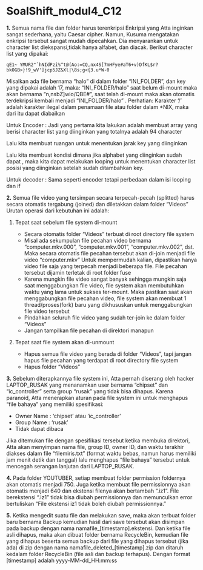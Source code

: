 # SoalShift_modul4_C12

**1.** Semua nama file dan folder harus terenkripsi
Enkripsi yang Atta inginkan sangat sederhana, yaitu Caesar cipher. Namun, Kusuma mengatakan enkripsi tersebut sangat mudah dipecahkan. Dia menyarankan untuk character list diekspansi,tidak hanya alfabet, dan diacak. Berikut character list yang dipakai:

```
qE1~ YMUR2"`hNIdPzi%^t@(Ao:=CQ,nx4S[7mHFye#aT6+v)DfKL$r?bkOGB>}!9_wV']jcp5JZ&Xl|\8s;g<{3.u*W-0
```

Misalkan ada file bernama “halo” di dalam folder “INI_FOLDER”, dan key yang dipakai adalah 17, maka:
“INI_FOLDER/halo” saat belum di-mount maka akan bernama “n,nsbZ]wio/QBE#”, saat telah di-mount maka akan otomatis terdekripsi kembali menjadi “INI_FOLDER/halo” .
Perhatian: Karakter ‘/’ adalah karakter ilegal dalam penamaan file atau folder dalam *NIX, maka dari itu dapat diabaikan

Untuk Encoder : Jadi yang pertama kita lakukan adalah membuat array yang berisi character list yang diinginkan yang totalnya adalah 94 character

Lalu kita membuat ruangan untuk menentukan jarak key yang diinginkan

Lalu kita membuat kondisi dimana jika alphabet yang diinginkan sudah dapat , maka kita dapat melakukan looping untuk menentukan character list posisi yang diinginkan setelah sudah ditambahkan key.

Untuk decoder : Sama seperti encoder tetapi perbedaan dalam isi looping dan if


**2.** Semua file video yang tersimpan secara terpecah-pecah (splitted) harus secara otomatis tergabung (joined) dan diletakkan dalam folder “Videos”
Urutan operasi dari kebutuhan ini adalah:

  1. Tepat saat sebelum file system di-mount
      - Secara otomatis folder “Videos” terbuat di root directory file system
      - Misal ada sekumpulan file pecahan video bernama “computer.mkv.000”, “computer.mkv.001”,                             “computer.mkv.002”, dst. Maka secara otomatis file pecahan tersebut akan di-join menjadi file video                 “computer.mkv”
        Untuk mempermudah kalian, dipastikan hanya video file saja yang terpecah menjadi beberapa file. File                 pecahan tersebut dijamin terletak di root folder fuse
      - Karena mungkin file video sangat banyak sehingga mungkin saja saat menggabungkan file video, file system             akan membutuhkan waktu yang lama untuk sukses ter-mount. Maka pastikan saat akan menggabungkan file                 pecahan video, file system akan membuat 1 thread/proses(fork) baru yang dikhususkan untuk menggabungkan             file video tersebut
      - Pindahkan seluruh file video yang sudah ter-join ke dalam folder “Videos”
      - Jangan tampilkan file pecahan di direktori manapun
      
     
      
  2. Tepat saat file system akan di-unmount 
      - Hapus semua file video yang berada di folder “Videos”, tapi jangan hapus file pecahan yang terdapat di               root directory file system
      - Hapus folder “Videos” 
      
**3.** Sebelum diterapkannya file system ini, Atta pernah diserang oleh hacker LAPTOP_RUSAK yang menanamkan user bernama “chipset” dan “ic_controller” serta group “rusak” yang tidak bisa dihapus. Karena paranoid, Atta menerapkan aturan pada file system ini untuk menghapus “file bahaya” yang memiliki spesifikasi:
  -  Owner Name 	: ‘chipset’ atau ‘ic_controller’
  -  Group Name	: ‘rusak’
  -  Tidak dapat dibaca
  
Jika ditemukan file dengan spesifikasi tersebut ketika membuka direktori, Atta akan menyimpan nama file, group ID, owner ID, dan waktu terakhir diakses dalam file “filemiris.txt” (format waktu bebas, namun harus memiliki jam menit detik dan tanggal) lalu menghapus “file bahaya” tersebut untuk mencegah serangan lanjutan dari LAPTOP_RUSAK.

**4.** Pada folder YOUTUBER, setiap membuat folder permission foldernya akan otomatis menjadi 750. Juga ketika membuat file permissionnya akan otomatis menjadi 640 dan ekstensi filenya akan bertambah “.iz1”. File berekstensi “.iz1” tidak bisa diubah permissionnya dan memunculkan error bertuliskan “File ekstensi iz1 tidak boleh diubah permissionnya.”

**5.** Ketika mengedit suatu file dan melakukan save, maka akan terbuat folder baru bernama Backup kemudian hasil dari save tersebut akan disimpan pada backup dengan nama namafile_[timestamp].ekstensi. Dan ketika file asli dihapus, maka akan dibuat folder bernama RecycleBin, kemudian file yang dihapus beserta semua backup dari file yang dihapus tersebut (jika ada) di zip dengan nama namafile_deleted_[timestamp].zip dan ditaruh kedalam folder RecycleBin (file asli dan backup terhapus). Dengan format [timestamp] adalah yyyy-MM-dd_HH:mm:ss 
